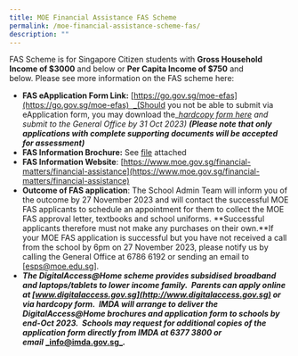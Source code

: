 ```yaml
---
title: MOE Financial Assistance FAS Scheme
permalink: /moe-financial-assistance-scheme-fas/
description: ""
---
```

FAS Scheme is for Singapore Citizen students with **Gross Household Income of $3000** and below or **Per Capita Income of $750** and below. Please see more information on the FAS scheme here:

*   **FAS eApplication Form Link:** [https://go.gov.sg/moe-efas](https://go.gov.sg/moe-efas)  _(Should you not be able to submit via eApplication form, you may download the_[_hardcopy form here_](https://drive.google.com/file/d/1JbOVCSjJwW8iBsSRHN81a4lmkfDmkPHv/view?usp=sharing) _and submit to the General Office by 31 Oct 2023) **(Please note that only applications with complete supporting documents will be accepted for assessment)**_
*   **FAS Information Brochure:** See [file](https://drive.google.com/file/d/1o8N_nINXZuejfTd7cQuUCStxI7Xh6FHY/view?usp=sharing) attached
*   **FAS Information Website**: [https://www.moe.gov.sg/financial-matters/financial-assistance](https://www.moe.gov.sg/financial-matters/financial-assistance)
*   **Outcome of FAS application**: The School Admin Team will inform you of the outcome by 27 November 2023 and will contact the successful MOE FAS applicants to schedule an appointment for them to collect the MOE FAS approval letter, textbooks and school uniforms. **Successful applicants therefore must not make any purchases on their own.**If your MOE FAS application is successful but you have not received a call from the school by 6pm on 27 November 2023, please notify us by calling the General Office at 6786 6192 or sending an email to \[[esps@moe.edu.sg](mailto:esps@moe.edu.sg)\].
*   **_The DigitalAccess@Home scheme provides subsidised broadband and laptops/tablets to lower income family.  Parents can apply online at [www.digitalaccess.gov.sg](http://www.digitalaccess.gov.sg) or via hardcopy form.  IMDA will arrange to deliver the DigitalAccess@Home brochures and application form to schools by end-Oct 2023.  Schools may request for additional copies of the application form directly from IMDA at 6377 3800 or email_** [**_info@imda.gov.sg_**](mailto:info@imda.gov.sg)**_._**